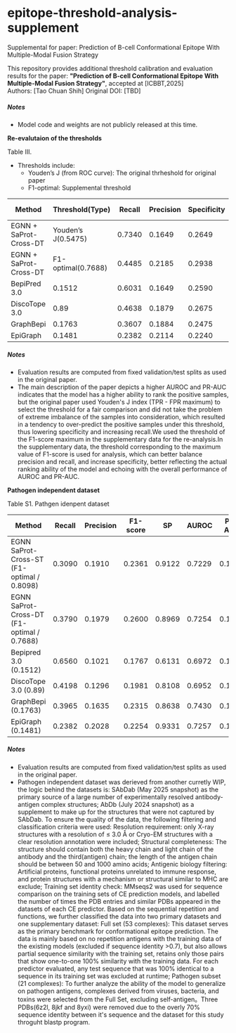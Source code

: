# epitope-threshold-analysis-supplement
Supplemental for paper: Prediction of B-cell Conformational Epitope With Multiple-Modal Fusion Strategy

This repository provides additional threshold calibration and evaluation results for the paper:
**"Prediction of B-cell Conformational Epitope With Multiple-Modal Fusion Strategy"**, accepted at [ICBBT,2025]  
Authors: [Tao Chuan Shih]
Original DOI: [TBD]

##### Notes
- Model code and weights are not publicly released at this time.

**Re-evalutaion of the thresholds**

Table III.
- Thresholds include:
  - Youden’s J (from ROC curve): The original thrheshold for original paper
  - F1-optimal: Supplemental threshold

| Method            | Threshold(Type)| Recall    | Precision | Specificity | F1-score | AUROC | PR-AUC | MCC    |
|-------------------|----------------|-----------|--------|-------------|----------|--------|--------|--------|
| EGNN + SaProt-Cross-DT | Youden’s J(0.5475)      | 0.7340    | 0.1649 | 0.2649      | 0.7338   | 0.8067 | 0.2331 | 0.2556 |
| EGNN + SaProt-Cross-DT | F1-optimal(0.7688)      | 0.4485    | 0.2185 | 0.2938      | 0.8851   | 0.8067 | 0.2331 | 0.2421 |
| BepiPred 3.0      | 0.1512         | 0.6031    | 0.1649 | 0.2590      | 0.7812   | 0.7670 | 0.2002 | 0.2233 |
| DiscoTope 3.0     | 0.89           | 0.4638    | 0.1879 | 0.2675      | 0.8564   | 0.7854 | 0.2088 | 0.2155 |
| GraphBepi         | 0.1763         | 0.3607    | 0.1884 | 0.2475      | 0.8886   | 0.7438 | 0.1803 | 0.1864 |
| EpiGraph          | 0.1481         | 0.2382    | 0.2114 | 0.2240      | 0.9363   | 0.7423 | 0.1741 | 0.1651 |


##### Notes
- Evaluation results are computed from fixed validation/test splits as used in the original paper.
- The main description of the paper depicts a higher AUROC and PR-AUC indicates that the model has a higher ability to rank the positive samples, but the original paper used Youden's J index (TPR - FPR maximum) to select the threshold for a fair comparison and did not take the problem of extreme imbalance of the samples into consideration, which resulted in a tendency to over-predict the positive samples under this threshold, thus lowering specificity and increasing recall.We used the threshold of the F1-score maximum in the supplementary data for the re-analysis.In the supplementary data, the threshold corresponding to the maximum value of F1-score is used for analysis, which can better balance precision and recall, and increase specificity, better reflecting the actual ranking ability of the model and echoing with the overall performance of AUROC and PR-AUC.

**Pathogen independent dataset**

Table S1.
Pathgen idenpent dataset

| Method                         | Recall | Precision | F1-score | SP     | AUROC  | PR-AUC | MCC    |
|--------------------------------|--------|-----------|----------|--------|--------|--------|--------|
| EGNN SaProt-Cross-ST (F1-optimal / 0.8098) | 0.3090 | 0.1910    | 0.2361   | 0.9122 | 0.7229 | 0.1714 | 0.1776 |
| EGNN SaProt-Cross-DT (F1-optimal / 0.7688) | 0.3790 | 0.1979    | 0.2600   | 0.8969 | 0.7254 | 0.1791 | 0.2058 |
| Bepipred 3.0 (0.1512)          | 0.6560 | 0.1021    | 0.1767   | 0.6131 | 0.6972 | 0.1460 | 0.1331 |
| DiscoTope 3.0 (0.89)           | 0.4198 | 0.1296    | 0.1981   | 0.8108 | 0.6952 | 0.1156 | 0.1390 |
| GraphBepi (0.1763)             | 0.3965 | 0.1635    | 0.2315   | 0.8638 | 0.7430 | 0.1707 | 0.1758 |
| EpiGraph (0.1481)              | 0.2382 | 0.2028    | 0.2254   | 0.9331 | 0.7257 | 0.1474 | 0.1684 |

##### Notes
- Evaluation results are computed from fixed validation/test splits as used in the original paper.
- Pathogen independent dataset was derieved from another curretly WIP, the logic behind the datasets is: SAbDab (May 2025 snapshot) as the primary source of a large number of experimentally resolved antibody-antigen complex structures; AbDb (July 2024 snapshot) as a supplement to make up for the structures that were not captured by SAbDab. To ensure the quality of the data, the following filtering and classification criteria were used: Resolution requirement: only X-ray structures with a resolution of ≤ 3.0 Å or Cryo-EM structures with a clear resolution annotation were included; Structural completeness: The structure should contain both the heavy chain and light chain of the antibody and the third(antigen) chain; the length of the antigen chain should be between 50 and 1000 amino acids; Antigenic biology filtering: Artificial proteins, functional proteins unrelated to immune response, and protein structures with a mechanism or structural similar to MHC are exclude; Training set identity check: MMseqs2 was used for sequence comparison on the training sets of CE prediction models, and labelled the number of times the PDB entries and similar PDBs appeared in the datasets of each CE predictor. Based on the sequential repetition and functions, we further classified the data into two primary datasets and one supplementary dataset: Full set (53 complexes): This dataset serves as the primary benchmark for conformational epitope prediction. The data is mainly based on no repetition antigens with the training data of the existing models (excluded if sequence identity >0.7), but also allows partial sequence similarity with the training set, retains only those pairs that show one-to-one 100% similarity with the training data. For each predictor evaluated, any test sequence that was 100% identical to a sequence in its training set was excluded at runtime; Pathogen subset (21 complexes): To further analyze the ability of the model to generalize on pathogen antigens, complexes derived from viruses, bacteria, and toxins were selected from the Full Set, excluding self-antigen。Three PDBs(6z2l, 8jkf and 8yxi) were removed due to the overly 70% sequence identity between it's sequence and the dataset for this study throguht blastp program.
